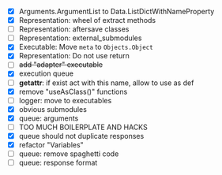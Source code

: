- [x] Arguments.ArgumentList to Data.ListDictWithNameProperty
- [x] Representation: wheel of extract methods
- [ ] Representation: aftersave classes
- [ ] Representation: external_submodules
- [x] Executable: Move `meta` to `Objects.Object`
- [x] Representation: Do not use return
- [ ] ~~add "adapter" executable~~
- [x] execution queue
- [ ] __getattr__: if exist act with this name, allow to use as def
- [x] remove "useAsClass()" functions
- [ ] logger: move to executables
- [x] obvious submodules
- [x] queue: arguments
- [ ] TOO MUCH BOILERPLATE AND HACKS
- [x] queue should not duplicate responses
- [x] refactor "Variables"
- [ ] queue: remove spaghetti code
- [ ] queue: response format
